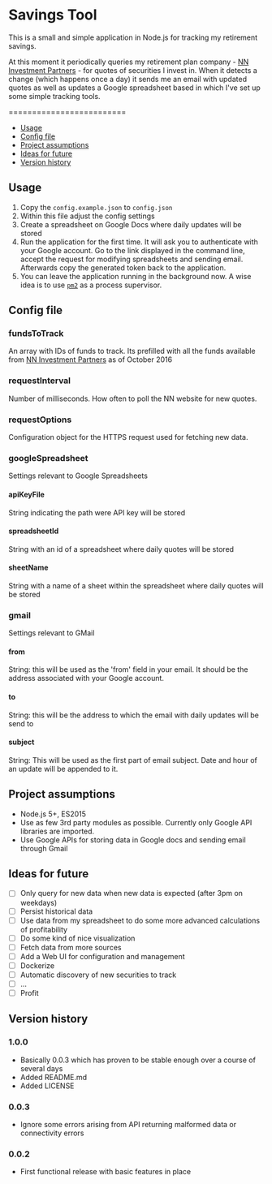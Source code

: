 # Savings Tool

This is a small and simple application in Node.js for tracking my retirement savings.

At this moment it periodically queries my retirement plan company - [NN Investment Partners](https://www.nntfi.pl/) - for quotes of securities I invest in. When it detects a change (which happens once a day) it sends me an email with updated quotes as well as updates a Google spreadsheet based in which I've set up some simple tracking tools.

=========================

* [Usage](#usage)
* [Config file](#config-file)
* [Project assumptions](#project-assumptions)
* [Ideas for future](#ideas-for-future)
* [Version history](#version-history)

## Usage

1. Copy the `config.example.json` to `config.json` 
1. Within this file adjust the config settings
1. Create a spreadsheet on Google Docs where daily updates will be stored
1. Run the application for the first time. It will ask you to authenticate with your Google account. Go to the link displayed in the command line, accept the request for modifying spreadsheets and sending email. Afterwards copy the generated token back to the application.
1. You can leave the application running in the background now. A wise idea is to use [`pm2`](http://pm2.keymetrics.io/) as a process supervisor.

## Config file

### fundsToTrack

An array with IDs of funds to track. Its prefilled with all the funds available from [NN Investment Partners](https://www.nntfi.pl/) as of October 2016

### requestInterval

Number of milliseconds. How often to poll the NN website for new quotes. 

### requestOptions

Configuration object for the HTTPS request used for fetching new data.

### googleSpreadsheet

Settings relevant to Google Spreadsheets

#### apiKeyFile

String indicating the path were API key will be stored

#### spreadsheetId

String with an id of a spreadsheet where daily quotes will be stored

#### sheetName

String with a name of a sheet within the spreadsheet where daily quotes will be stored

### gmail

Settings relevant to GMail

#### from

String: this will be used as the 'from' field in your email. It should be the address associated with your Google account.

#### to

String: this will be the address to which the email with daily updates will be send to

#### subject

String: This will be used as the first part of email subject. Date and hour of an update will be appended to it.

## Project assumptions

* Node.js 5+, ES2015
* Use as few 3rd party modules as possible. Currently only Google API libraries are imported.
* Use Google APIs for storing data in Google docs and sending email through Gmail

## Ideas for future

* [ ] Only query for new data when new data is expected (after 3pm on weekdays)
* [ ] Persist historical data
* [ ] Use data from my spreadsheet to do some more advanced calculations of profitability 
* [ ] Do some kind of nice visualization
* [ ] Fetch data from more sources
* [ ] Add a Web UI for configuration and management
* [ ] Dockerize
* [ ] Automatic discovery of new securities to track
* [ ] ...
* [ ] Profit

## Version history

### 1.0.0

* Basically 0.0.3 which has proven to be stable enough over a course of several days
* Added README.md
* Added LICENSE

### 0.0.3

* Ignore some errors arising from API returning malformed data or connectivity errors

### 0.0.2

* First functional release with basic features in place